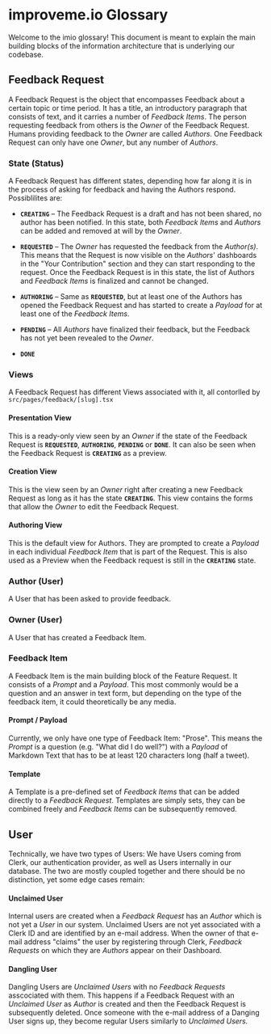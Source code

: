 # improveme.io Glossary

Welcome to the imio glossary! This document is meant to explain the main building blocks of the information architecture that is underlying our codebase.

## Feedback Request

A Feedback Request is the object that encompasses Feedback about a certain topic or time period. It has a title, an introductory paragraph that consists of text, and it carries a number of _Feedback Items_. The person requesting feedback from others is the _Owner_ of the Feedback Request. Humans providing feedback to the _Owner_ are called _Authors_. One Feedback Request can only have one _Owner_, but any number of _Authors_.

### State (Status)

A Feedback Request has different states, depending how far along it is in the process of asking for feedback and having the Authors respond. Possiblilites are:

- **`CREATING`** – The Feedback Request is a draft and has not been shared, no author has been notified. In this state, both _Feedback Items_ and _Authors_ can be added and removed at will by the _Owner_.

- **`REQUESTED`** – The _Owner_ has requested the feedback from the _Author(s)_. This means that the Request is now visible on the _Authors_' dashboards in the "Your Contribution" section and they can start responding to the request. Once the Feedback Request is in this state, the list of Authors and _Feedback Items_ is finalized and cannot be changed.

- **`AUTHORING`** – Same as **`REQUESTED`**, but at least one of the Authors has opened the Feedback Request and has started to create a _Payload_ for at least one of the _Feedback Items_.

- **`PENDING`** – All _Authors_ have finalized their feedback, but the Feedback has not yet been revealed to the _Owner_.

- **`DONE`**

### Views

A Feedback Request has different Views associated with it, all contorlled by `src/pages/feedback/[slug].tsx`

#### Presentation View

This is a ready-only view seen by an _Owner_ if the state of the Feedback Request is **`REQUESTED`**, **`AUTHORING`**, **`PENDING`** or **`DONE`**. It can also be seen when the Feedback Request is **`CREATING`** as a preview.

#### Creation View

This is the view seen by an _Owner_ right after creating a new Feedback Request as long as it has the state **`CREATING`**. This view contains the forms that allow the _Owner_ to edit the Feedback Request.

#### Authoring View

This is the default view for Authors. They are prompted to create a _Payload_ in each individual _Feedback Item_ that is part of the Request. This is also used as a Preview when the Feedback request is still in the **`CREATING`** state.

### Author (User)

A User that has been asked to provide feedback.

### Owner (User)

A User that has created a Feedback Item.

### Feedback Item

A Feedback Item is the main building block of the Feature Request. It consists of a _Prompt_ and a _Payload_. This most commonly would be a question and an answer in text form, but depending on the type of the feedback item, it could theoretically be any media.

#### Prompt / Payload

Currently, we only have one type of Feedback Item: "Prose". This means the _Prompt_ is a question (e.g. "What did I do well?") with a _Payload_ of Markdown Text that has to be at least 120 characters long (half a tweet).

#### Template

A Template is a pre-defined set of _Feedback Items_ that can be added directly to a _Feedback Request_. Templates are simply sets, they can be combined freely and _Feedback Items_ can be subsequently removed.

## User

Technically, we have two types of Users: We have Users coming from Clerk, our authentication provider, as well as Users internally in our database. The two are mostly coupled together and there should be no distinction, yet some edge cases remain:

#### Unclaimed User

Internal users are created when a _Feedback Request_ has an _Author_ which is not yet a _User_ in our system. Unclaimed Users are not yet associated with a Clerk ID and are identified by an e-mail address. When the owner of that e-mail address "claims" the user by registering through Clerk, _Feedback Requests_ on which they are _Authors_ appear on their Dashboard.

#### Dangling User

Dangling Users are _Unclaimed Users_ with no _Feedback Requests_ asscociated with them. This happens if a Feedback Request with an _Unclaimed User_ as _Author_ is created and then the Feedback Request is subsequently deleted. Once someone with the e-mail address of a Danging User signs up, they become regular Users similarly to _Unclaimed Users._
